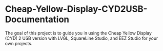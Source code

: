 # Cheap-Yellow-Display-CYD2USB-Documentation
The goal of this project is to guide you in using the Cheap Yellow Display (CYD) 2 USB version with LVGL, SquareLine Studio, and EEZ Studio for your own projects. 
